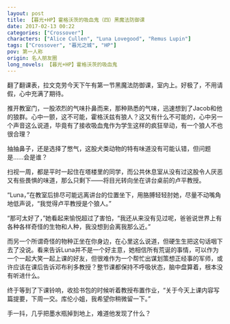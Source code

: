 ```yaml
---
layout: post
title: 【暮光+HP】霍格沃茨的吸血鬼（四）黑魔法防御课
date: 2017-02-13 00:22
categories: ["Crossover"]
characters: ["Alice Cullen", "Luna Lovegood", "Remus Lupin"]
tags: ["Crossover", "暮光之城", "HP"]
pov: 第一人称
origin: 名人朋友圈
long_novels: 【暮光+HP】霍格沃茨的吸血鬼
---
```


翻了翻课表，拉文克劳今天下午有第一节黑魔法防御课，室内上。好极了，不用请假，心中充满了期待。

推开教室门，一股浓烈的气味扑鼻而来，那种熟悉的气味，迅速想到了Jacob和他的狼群。心中一颤，这不可能，霍格沃兹有狼人？这又有什么不可能的，心中另一个声音这么说道，毕竟有了接收吸血鬼作为学生这样的疯狂举动，有一个狼人不也很合理？

抽抽鼻子，还是选择了憋气，这股犬类动物的特有味道没有可能认错，但问题是……会是谁？

扫视一周，都是平时一起住在塔楼里的同学，而公共休息室从没有过这股令人厌恶又有些畏惧的味道，那么只剩下——将目光转向坐在讲台桌前的卢平教授。

“Luna，”在教室后排尽可能远离讲台的位置坐下，用胳膊轻轻肘她，尽量不动嘴角地低声说，“我觉得卢平教授是个狼人。”

“那可太好了，”她看起来愉悦超过了害怕，“我还从来没有见过呢，爸爸说世界上有各种各样奇怪的生物和人种，我没想到会离我那么近。”

而另一个所谓奇怪的物种正坐在你身边，在心里这么说道，但硬生生把这句话咽下去了没说。看来告诉Luna并不是一个好主意，她相信所有荒诞的事情，可以作为一个一起大笑一起上课的好友，但很难作为一个帮忙出谋划策想正经事的军师，或许应该在课后告诉邓布利多教授？整节课都保持不呼吸状态，脑中盘算着，根本没有听进什么。

终于等到了下课铃响，收拾书包的时候听着教授布置作业，“关于今天上课内容写篇提要，下周一交。库伦小姐，我希望你稍微留一下。”

手一抖，几乎把墨水瓶掉到地上，难道他发现了什么？
